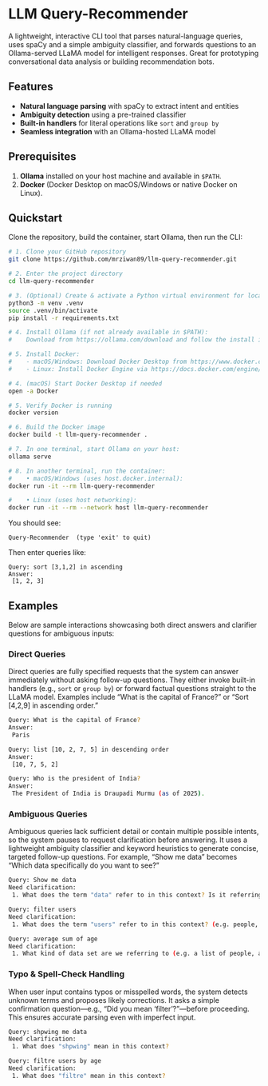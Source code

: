 # LLM Query-Recommender

A lightweight, interactive CLI tool that parses natural-language queries, uses spaCy and a simple ambiguity classifier, and forwards questions to an Ollama-served LLaMA model for intelligent responses. Great for prototyping conversational data analysis or building recommendation bots.

## Features

* **Natural language parsing** with spaCy to extract intent and entities
* **Ambiguity detection** using a pre-trained classifier
* **Built-in handlers** for literal operations like `sort` and `group by`
* **Seamless integration** with an Ollama-hosted LLaMA model

## Prerequisites

1. **Ollama** installed on your host machine and available in `$PATH`.
2. **Docker** (Docker Desktop on macOS/Windows or native Docker on Linux).

## Quickstart

Clone the repository, build the container, start Ollama, then run the CLI:

```bash
# 1. Clone your GitHub repository
git clone https://github.com/mrziwan89/llm-query-recommender.git

# 2. Enter the project directory
cd llm-query-recommender

# 3. (Optional) Create & activate a Python virtual environment for local development:
python3 -m venv .venv
source .venv/bin/activate
pip install -r requirements.txt

# 4. Install Ollama (if not already available in $PATH):
#    Download from https://ollama.com/download and follow the install instructions.

# 5. Install Docker:
#    - macOS/Windows: Download Docker Desktop from https://www.docker.com/products/docker-desktop
#    - Linux: Install Docker Engine via https://docs.docker.com/engine/install/

# 4. (macOS) Start Docker Desktop if needed
open -a Docker

# 5. Verify Docker is running
docker version

# 6. Build the Docker image
docker build -t llm-query-recommender .

# 7. In one terminal, start Ollama on your host:
ollama serve

# 8. In another terminal, run the container:
#    • macOS/Windows (uses host.docker.internal):
docker run -it --rm llm-query-recommender

#    • Linux (uses host networking):
docker run -it --rm --network host llm-query-recommender
```

You should see:

```
Query-Recommender  (type 'exit' to quit)
```

Then enter queries like:

```
Query: sort [3,1,2] in ascending
Answer:
 [1, 2, 3]
```

## Examples

Below are sample interactions showcasing both direct answers and clarifier questions for ambiguous inputs:

### Direct Queries
Direct queries are fully specified requests that the system can answer immediately without asking follow-up questions. They either invoke built-in handlers (e.g., `sort` or `group by`) or forward factual questions straight to the LLaMA model. Examples include “What is the capital of France?” or “Sort [4,2,9] in ascending order.”

```bash
Query: What is the capital of France?
Answer:
 Paris
 ```
```bash
Query: list [10, 2, 7, 5] in descending order
Answer:
 [10, 7, 5, 2]
````

```bash
Query: Who is the president of India?
Answer:
 The President of India is Draupadi Murmu (as of 2025).
```

### Ambiguous Queries
Ambiguous queries lack sufficient detail or contain multiple possible intents, so the system pauses to request clarification before answering. It uses a lightweight ambiguity classifier and keyword heuristics to generate concise, targeted follow-up questions. For example, “Show me data” becomes “Which data specifically do you want to see?”

```bash
Query: Show me data
Need clarification:
 1. What does the term "data" refer to in this context? Is it referring to information, statistics, or something else?
```

```bash
Query: filter users
Need clarification:
 1. What does the term "users" refer to in this context? (e.g. people, computers, websites, etc.)
```

```bash
Query: average sum of age
Need clarification:
 1. What kind of data set are we referring to (e.g. a list of people, a dataset in a particular domain)? And what type of average would you like to calculate (e.g. mean, median, mode)?
```

### Typo & Spell-Check Handling
When user input contains typos or misspelled words, the system detects unknown terms and proposes likely corrections. It asks a simple confirmation question—e.g., “Did you mean ‘filter’?”—before proceeding. This ensures accurate parsing even with imperfect input.  
```bash
Query: shpwing me data
Need clarification:
 1. What does "shpwing" mean in this context?
```
```bash
Query: filtre users by age
Need clarification:
 1. What does "filtre" mean in this context?
 ```
